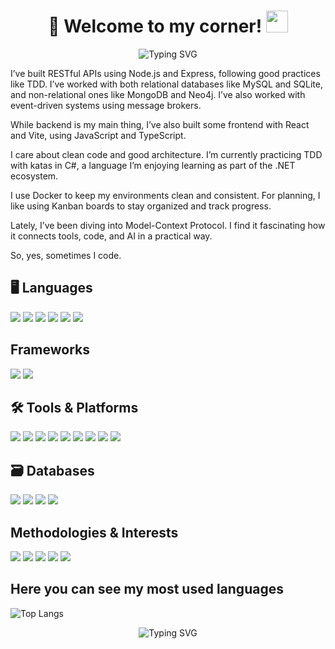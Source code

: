 <h1 align="center"><b>🌿 Welcome to my corner!</b> <img src="https://media.giphy.com/media/hvRJCLFzcasrR4ia7z/giphy.gif" width="35"></h1>

<p align="center">
  <img src="https://readme-typing-svg.herokuapp.com?font=Times+New+Romans&duration=3000&pause=1000&color=50C878&center=true&vCenter=true&width=700&lines=About+me..." alt="Typing SVG" />
</p>

I’ve built RESTful APIs using Node.js and Express, following good practices like TDD. I’ve worked with both relational databases like MySQL and SQLite, and non-relational ones like MongoDB and Neo4j.
I’ve also worked with event-driven systems using message brokers.

While backend is my main thing, I’ve also built some frontend with React and Vite, using JavaScript and TypeScript.

I care about clean code and good architecture.
I’m currently practicing TDD with katas in C#, a language I’m enjoying learning as part of the .NET ecosystem.

I use Docker to keep my environments clean and consistent.
For planning, I like using Kanban boards to stay organized and track progress.

Lately, I’ve been diving into Model-Context Protocol. I find it fascinating how it connects tools, code, and AI in a practical way.

So, yes, sometimes I code.

## 🖥️ Languages

<p align="left">
  <img src="https://img.shields.io/badge/Java-%23ED8B00.svg?style=for-the-badge&logo=java&logoColor=white"/>
  <img src="https://img.shields.io/badge/.NET-512BD4.svg?style=for-the-badge&logo=dotnet&logoColor=white"/>
  <img src="https://img.shields.io/badge/C%23-239120.svg?style=for-the-badge&logo=c-sharp&logoColor=white"/>
  <img src="https://img.shields.io/badge/Python-%2314354C.svg?style=for-the-badge&logo=python&logoColor=white"/>
  <img src="https://img.shields.io/badge/JavaScript-%23F7DF1E.svg?style=for-the-badge&logo=javascript&logoColor=black"/>
  <img src="https://img.shields.io/badge/TypeScript-%23007ACC.svg?style=for-the-badge&logo=typescript&logoColor=white"/>
</p>

## Frameworks
<p align="left">
  <img src="https://img.shields.io/badge/Spring%20Boot-%236DB33F.svg?style=for-the-badge&logo=spring-boot&logoColor=white"/>
  <img src="https://img.shields.io/badge/React-%2361DAFB.svg?style=for-the-badge&logo=react&logoColor=black"/>
</p>


## 🛠️ Tools & Platforms
<p align="left">
  <img src="https://img.shields.io/badge/Git-%23F05033.svg?style=for-the-badge&logo=git&logoColor=white"/>
  <img src="https://img.shields.io/badge/GitHub-%23121011.svg?style=for-the-badge&logo=github&logoColor=white"/>
  <img src="https://img.shields.io/badge/GitHub%20Actions-2088FF.svg?style=for-the-badge&logo=github-actions&logoColor=white"/>
  <img src="https://img.shields.io/badge/VS%20Code-0078D7.svg?style=for-the-badge&logo=visual-studio-code&logoColor=white"/>
  <img src="https://img.shields.io/badge/JetBrains%20Rider-000000?style=for-the-badge&logo=jetbrains&logoColor=white"/>
  <img src="https://img.shields.io/badge/PyCharm-000000?style=for-the-badge&logo=pycharm&logoColor=white"/>
  <img src="https://img.shields.io/badge/Vite-%23646CFF.svg?style=for-the-badge&logo=vite&logoColor=white"/>
  <img src="https://img.shields.io/badge/IntelliJ%20IDEA-000000?style=for-the-badge&logo=intellij-idea&logoColor=white"/>
  <img src="https://img.shields.io/badge/Docker-2496ED?style=for-the-badge&logo=docker&logoColor=white"/>
</p>

## 🗃️ Databases
<p align="left">
  <img src="https://img.shields.io/badge/MySQL-4479A1.svg?style=for-the-badge&logo=mysql&logoColor=white"/>
  <img src="https://img.shields.io/badge/SQLite-003B57.svg?style=for-the-badge&logo=sqlite&logoColor=white"/>
  <img src="https://img.shields.io/badge/MongoDB-%2347A248.svg?style=for-the-badge&logo=mongodb&logoColor=white"/>
  <img src="https://img.shields.io/badge/Neo4j-008CC1.svg?style=for-the-badge&logo=neo4j&logoColor=white"/>
</p>

##  Methodologies & Interests
<p align="left">
  <img src="https://img.shields.io/badge/Event%20Driven-FF6F00?style=for-the-badge"/>
  <img src="https://img.shields.io/badge/TDD-%232C2255.svg?style=for-the-badge"/>
  <img src="https://img.shields.io/badge/MCP-%23000000.svg?style=for-the-badge"/>
  <img src="https://img.shields.io/badge/Scrum-%2300A8E8.svg?style=for-the-badge&logo=scrumalliance&logoColor=white"/>
  <img src="https://img.shields.io/badge/Kanban-%237A4EAB.svg?style=for-the-badge&logo=trello&logoColor=white"/>
</p>


## Here you can see my most used languages 

![Top Langs](https://github-readme-stats.vercel.app/api/top-langs/?username=giselabcruz&langs_count=8)


<p align="center">
  <img src="https://readme-typing-svg.herokuapp.com?font=Times+New+Romans&duration=3000&pause=1000&color=50C878&center=true&vCenter=true&width=700&lines=See+you!" alt="Typing SVG" />
</p>

